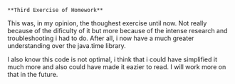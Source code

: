     **Third Exercise of Homework**
    
This was, in my opinion, the thoughest exercise until now. Not really because of the dificulty of it but more because of the 
intense research and troubleshooting i had to do. After all, i now have a much greater understanding over the java.time library.

I also know this code is not optimal, i think that i could have simplified it much more and also could have made it eazier to read.
I will work more on that in the future.
